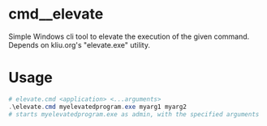 # cmd__elevate
Simple Windows cli tool to elevate the execution of the given command. Depends on kliu.org's "elevate.exe" utility.

# Usage
```powershell
# elevate.cmd <application> <...arguments>
.\elevate.cmd myelevatedprogram.exe myarg1 myarg2
# starts myelevatedprogram.exe as admin, with the specified arguments
```
